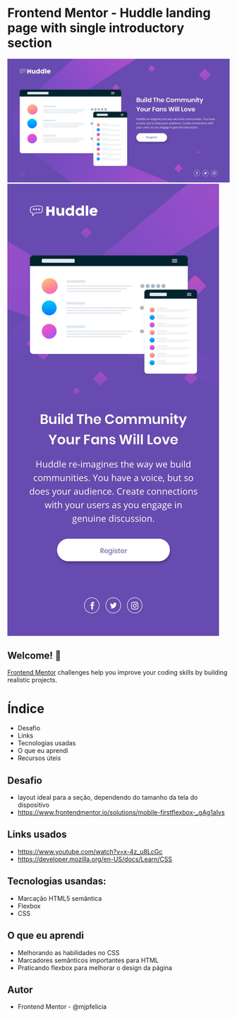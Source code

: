# Frontend Mentor - Huddle landing page with single introductory section

![Design preview for the Huddle landing page with single introductory section](./design/desktop-design.jpg)
![Design preview for the Huddle landing page with single introductory section](./design/mobile-design.jpg)

## Welcome! 👋

[Frontend Mentor](https://www.frontendmentor.io) challenges help you improve your coding skills by building realistic projects.
# Índice

- Desafio
- Links
- Tecnologias usadas
- O que eu aprendi
- Recursos úteis

## Desafio
- layout ideal para a seção, dependendo do tamanho da tela do dispositivo
- https://www.frontendmentor.io/solutions/mobile-firstflexbox-_gAg1aIvs
## Links usados
- https://www.youtube.com/watch?v=x-4z_u8LcGc
- https://developer.mozilla.org/en-US/docs/Learn/CSS
  
## Tecnologias usandas:
- Marcação HTML5 semântica
- Flexbox
- CSS 

## O que eu aprendi
- Melhorando as habilidades no CSS
- Marcadores semânticos importantes para HTML
- Praticando flexbox para melhorar o design da página


## Autor
- Frontend Mentor - @mjpfelicia
